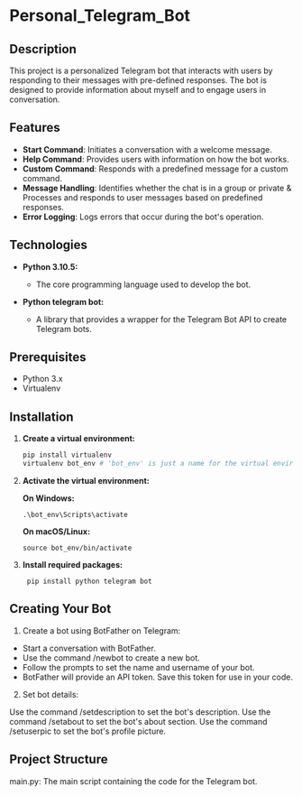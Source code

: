 # Personal_Telegram_Bot

## Description
This project is a personalized Telegram bot that interacts with users by responding to their messages with pre-defined responses. The bot is designed to provide information about myself and to engage users in conversation.

## Features

- **Start Command**: Initiates a conversation with a welcome message.
- **Help Command**: Provides users with information on how the bot works.
- **Custom Command**: Responds with a predefined message for a custom command.
- **Message Handling**: Identifies whether the chat is in a group or private & Processes and responds to user messages based on predefined responses.
- **Error Logging**: Logs errors that occur during the bot's operation.

## Technologies

- **Python 3.10.5:**
  - The core programming language used to develop the bot.
    
- **Python telegram bot:**
  - A library that provides a wrapper for the Telegram Bot API to create Telegram bots.
 
## Prerequisites
- Python 3.x
- Virtualenv

## Installation

1. **Create a virtual environment:**
   ```sh
   pip install virtualenv
   virtualenv bot_env # 'bot_env' is just a name for the virtual environment, you can choose any name

2. **Activate the virtual environment:**
   
     **On Windows:**
   
       .\bot_env\Scripts\activate
   
     **On macOS/Linux:**
   
       source bot_env/bin/activate
       
3. **Install required packages:**
   
        pip install python telegram bot
        
## Creating Your Bot
1. Create a bot using BotFather on Telegram:

  - Start a conversation with BotFather.
  - Use the command /newbot to create a new bot.
  - Follow the prompts to set the name and username of your bot.
  - BotFather will provide an API token. Save this token for use in your code.
2. Set bot details:

  Use the command /setdescription to set the bot's description.
  Use the command /setabout to set the bot's about section.
  Use the command /setuserpic to set the bot's profile picture.
  
## Project Structure
main.py: The main script containing the code for the Telegram bot.
